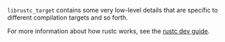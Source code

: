 `librustc_target` contains some very low-level details that are
specific to different compilation targets and so forth.

For more information about how rustc works, see the [rustc dev guide].

[rustc dev guide]: https://rust-lang.github.io/rustc-dev-guide/
